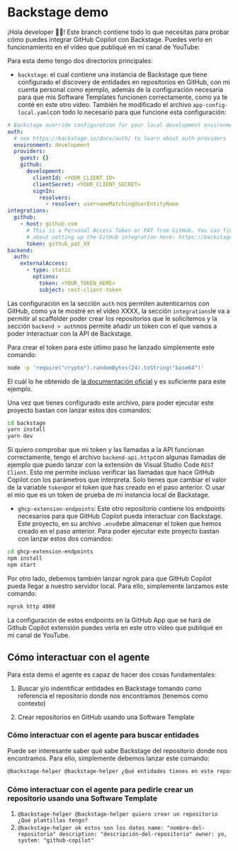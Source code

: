 # Backstage demo

¡Hola developer 👋🏻! Este branch contiene todo lo que necesitas para probar cómo puedes integrar GitHub Copilot con Backstage. Puedes verlo en funcionamiento en el vídeo que publiqué en mi canal de YouTube:

Para esta demo tengo dos directorios principales:

- `backstage`: el cual contiene una instancia de Backstage que tiene configurado el discovery de entidades en repositorios en GitHub, con mi cuenta personal como ejemplo, además de la configuración necesaria para que mis Software Templates funcionen correctamente, como ya te conté en este otro vídeo. También he modificado el archivo `app-config-local.yaml`con todo lo necesario para que funcione esta configuración:

```yaml
# Backstage override configuration for your local development environment
auth:
  # see https://backstage.io/docs/auth/ to learn about auth providers
  environment: development
  providers:
    guest: {}
    github:
      development:
        clientId: <YOUR_CLIENT_ID>
        clientSecret: <YOUR_CLIENT_SECRET>
        signIn:
          resolvers:
            - resolver: usernameMatchingUserEntityName
integrations:
  github:
    - host: github.com
      # This is a Personal Access Token or PAT from GitHub. You can find out how to generate this token, and more information
      # about setting up the GitHub integration here: https://backstage.io/docs/integrations/github/locations#configuration
      token: github_pat_XX
backend:
  auth:
    externalAccess:
      - type: static
        options:
          token: <YOUR_TOKEN_HERE>
          subject: rest-client-token
```

Las configuración en la sección `auth` nos permiten autenticarnos con GitHub, como ya te mostré en el vídeo XXXX, la sección `integrations`le va a permitir al scaffolder poder crear los repositorios que le solicitemos y la sección `backend > auth`nos permite añadir un token con el que vamos a poder interactuar con la API de Backstage.

Para crear el token para este útlimo paso he lanzado simplemente este comando:

```bash
node -p 'require("crypto").randomBytes(24).toString("base64")'
```

El cuál lo he obtenido de [la documentación oficial](https://backstage.io/docs/auth/service-to-service-auth/#static-tokens) y es suficiente para este ejemplo.


Una vez que tienes configurado este archivo, para poder ejecutar este proyecto bastan con lanzar estos dos comandos:

```bash
cd backstage
yarn install
yarn dev
```

Si quiero comprobar que mi token y las llamadas a la API funcionan correctamente, tengo el archivo `backend-api.http`con algunas llamadas de ejemplo que puedo lanzar con la extensión de Visual Studio Code `REST Client`. Esto me permite incluso verificar las llamadas que hace GitHub Copilot con los parámetros que interpreta. Solo tienes que cambiar el valor de la variable `token`por el token que has creado en el paso anterior. O usar el mio que es un token de prueba de mi instancia local de Backstage.

- `ghcp-extension-endpoints`: Este otro repositorio contiene los endpoints necesarios para que GitHub Copilot pueda interactuar con Backstage. Este proyecto, en su archivo `.env`debe almacenar el token que hemos creado en el paso anterior. Para poder ejecutar este proyecto bastan con lanzar estos dos comandos:

```bash
cd ghcp-extension-endpoints
npm install
npm start
```

Por otro lado, debemos también lanzar ngrok para que GitHub Copilot pueda llegar a nuestro servidor local. Para ello, simplemente lanzamos este comando:

```bash
ngrok http 4000
```

La configuración de estos endpoints en la GitHub App que se hará de Github Copilot extensión puedes verla en este otro vídeo que publiqué en mi canal de YouTube.


## Cómo interactuar con el agente

Para esta demo el agente es capaz de hacer dos cosas fundamentales:

1. Buscar y/o indentificar entidades en Backstage tomando como referencia el repositorio donde nos encontramos (tenemos como contexto)

2. Crear repositorios en GitHub usando una Software Template

### Cómo interactuar con el agente para buscar entidades

Puede ser interesante saber qué sabe Backstage del repositorio donde nos encontramos. Para ello, simplemente debemos lanzar este comando:

```bash
@backstage-helper @backstage-helper ¿Qué entidades tienes en este repositorio?
```

### Cómo interactuar con el agente para pedirle crear un repositorio usando una Software Template

1. `@backstage-helper @backstage-helper quiero crear un repositorio ¿Qué plantillas tengo?`
2. `@backstage-helper ok estos son los datos name: "nombre-del-repositorio" description: "descripción-del-repositorio" owner: yo, system: "github-copilot"`
